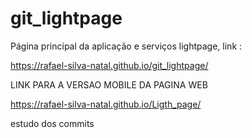# git_lightpage

Página principal da aplicação e serviços lightpage, link :

https://rafael-silva-natal.github.io/git_lightpage/



LINK PARA A VERSAO MOBILE DA PAGINA WEB

https://rafael-silva-natal.github.io/Ligth_page/


estudo dos commits